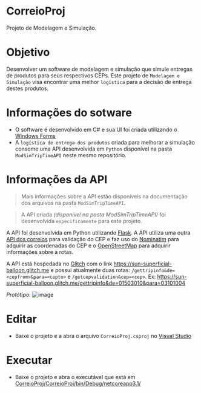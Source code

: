 # CorreioProj
Projeto de Modelagem e Simulação.

# Objetivo
Desenvolver um software de modelagem e simulação que simule entregas de produtos para seus respectivos CEPs. Este projeto de `Modelagem e Simulação` visa encontrar uma melhor `logística` para a decisão de entrega destes produtos. 

# Informações do sotware
 * O software é desenvolvido em C# e sua UI foi criada utilizando o [Windows Forms](https://docs.microsoft.com/en-us/dotnet/desktop/winforms/overview/?view=netdesktop-6.0)
 * A `logística de entrega dos produtos` criada para melhorar a simulação consome uma API desenvolvida em `Python` disponível na pasta `ModSimTripTimeAPI` neste mesmo repositório.

# Informações da API
> Mais informações sobre a API estão disponíveis na documentação dos arquivos na pasta `ModSimTripTimeAPI`.

> A API criada _(disponível na pasta ModSimTripTimeAPI)_ foi desenvolvida `especificamente` para este projeto. 

A API foi desenvolvida em Python utilizando [Flask](https://flask.palletsprojects.com/en/2.0.x/). A API utiliza uma outra [API dos correios](https://buscacepinter.correios.com.br/app/endereco/index.php) para validação do CEP e faz uso do [Nominatim](https://nominatim.org/) para adquirir as coordenadas do CEP e o [OpenStreetMap](https://www.openstreetmap.org/) para adquirir informações sobre a rotas.

A API está hospedada no [Glitch](https://glitch.com/) com o link https://sun-superficial-balloon.glitch.me e possui atualmente duas rotas: `/gettripinfo&de=<cepfrom>&para=<cepto>` e `/getcepvalidation&cep=<cep>`. Ex: https://sun-superficial-balloon.glitch.me/gettripinfo&de=01503010&para=03101004

*Protótipo*:
![image](https://i.imgur.com/FTHiqlq.gif)

# Editar
 - Baixe o projeto e a abra o arquivo `CorreioProj.csproj` no [Visual Studio](https://visualstudio.microsoft.com/pt-br/thank-you-downloading-visual-studio/?sku=Community&rel=16)

# Executar 
- Baixe o projeto e abra o executável que está em [CorreioProj/CorreioProj/bin/Debug/netcoreapp3.1/](CorreioProj/bin/Debug/netcoreapp3.1)
